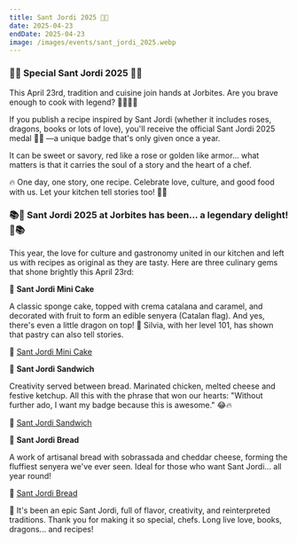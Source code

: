 ```yaml
---
title: Sant Jordi 2025 🌹🐉
date: 2025-04-23
endDate: 2025-04-23
image: /images/events/sant_jordi_2025.webp
---
```


### 🐉🌹 Special Sant Jordi 2025 🌹🐉

This April 23rd, tradition and cuisine join hands at Jorbites. Are you brave enough to cook with legend? 👩‍🍳📜✨

If you publish a recipe inspired by Sant Jordi (whether it includes roses, dragons, books or lots of love), you'll receive the official Sant Jordi 2025 medal 🏅🌹 —a unique badge that's only given once a year.

It can be sweet or savory, red like a rose or golden like armor... what matters is that it carries the soul of a story and the heart of a chef.

🔥 One day, one story, one recipe. Celebrate love, culture, and good food with us. Let your kitchen tell stories too! 📖🍴



### 📚🌹 Sant Jordi 2025 at Jorbites has been... a legendary delight! 🌹📚

This year, the love for culture and gastronomy united in our kitchen and left us with recipes as original as they are tasty. Here are three culinary gems that shone brightly this April 23rd:

 🍰 **Sant Jordi Mini Cake**

A classic sponge cake, topped with crema catalana and caramel, and decorated with fruit to form an edible senyera (Catalan flag). And yes, there's even a little dragon on top! 🐉
Silvia, with her level 101, has shown that pastry can also tell stories.

📎 [Sant Jordi Mini Cake](https://jorbites.com/recipes/6807d08a8b0c828338a4a9af)

🥪 **Sant Jordi Sandwich**

Creativity served between bread. Marinated chicken, melted cheese and festive ketchup. All this with the phrase that won our hearts: "Without further ado, I want my badge because this is awesome." 😂🔥

📎 [Sant Jordi Sandwich](https://jorbites.com/recipes/680963445270fc7d4d945cb3)

🍞 **Sant Jordi Bread**

A work of artisanal bread with sobrassada and cheddar cheese, forming the fluffiest senyera we've ever seen. Ideal for those who want Sant Jordi... all year round!

📎 [Sant Jordi Bread](https://jorbites.com/recipes/680a5f9f2e97be6169665b13)

💚 It's been an epic Sant Jordi, full of flavor, creativity, and reinterpreted traditions. Thank you for making it so special, chefs. Long live love, books, dragons... and recipes!

